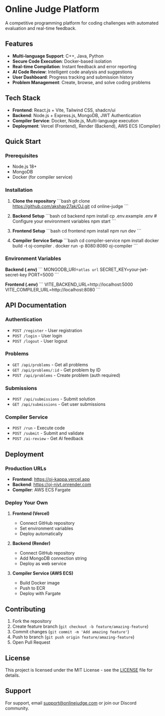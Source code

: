 # Online Judge Platform

A competitive programming platform for coding challenges with automated evaluation and real-time feedback.

## Features

- **Multi-language Support**: C++, Java, Python
- **Secure Code Execution**: Docker-based isolation
- **Real-time Compilation**: Instant feedback and error reporting
- **AI Code Review**: Intelligent code analysis and suggestions
- **User Dashboard**: Progress tracking and submission history
- **Problem Management**: Create, browse, and solve coding problems

## Tech Stack

- **Frontend**: React.js + Vite, Tailwind CSS, shadcn/ui
- **Backend**: Node.js + Express.js, MongoDB, JWT Authentication
- **Compiler Service**: Docker, Node.js, Multi-language execution
- **Deployment**: Vercel (Frontend), Render (Backend), AWS ECS (Compiler)

## Quick Start

### Prerequisites
- Node.js 18+
- MongoDB
- Docker (for compiler service)

### Installation

1. **Clone the repository**
\`\`\`bash
git clone https://github.com/akshay27ak/OJ.git
cd online-judge
\`\`\`

2. **Backend Setup**
\`\`\`bash
cd backend
npm install
cp .env.example .env  # Configure your environment variables
npm start
\`\`\`

3. **Frontend Setup**
\`\`\`bash
cd frontend
npm install
npm run dev
\`\`\`

4. **Compiler Service Setup**
\`\`\`bash
cd compiler-service
npm install
docker build -t oj-compiler .
docker run -p 8080:8080 oj-compiler
\`\`\`

### Environment Variables

**Backend (.env)**
\`\`\`
MONGODB_URI=`atlas url`
SECRET_KEY=your-jwt-secret-key
PORT=5000
\`\`\`

**Frontend (.env)**
\`\`\`
VITE_BACKEND_URL=http://localhost:5000
VITE_COMPILER_URL=http://localhost:8080
\`\`\`

## API Documentation

### Authentication
- `POST /register` - User registration
- `POST /login` - User login
- `POST /logout` - User logout

### Problems
- `GET /api/problems` - Get all problems
- `GET /api/problems/:id` - Get problem by ID
- `POST /api/problems` - Create problem (auth required)

### Submissions
- `POST /api/submissions` - Submit solution
- `GET /api/submissions` - Get user submissions

### Compiler Service
- `POST /run` - Execute code
- `POST /submit` - Submit and validate
- `POST /ai-review` - Get AI feedback

## Deployment

### Production URLs
- **Frontend**: https://oj-kappa.vercel.app
- **Backend**: https://oj-nivt.onrender.com
- **Compiler**: AWS ECS Fargate

### Deploy Your Own

1. **Frontend (Vercel)**
   - Connect GitHub repository
   - Set environment variables
   - Deploy automatically

2. **Backend (Render)**
   - Connect GitHub repository
   - Add MongoDB connection string
   - Deploy as web service

3. **Compiler Service (AWS ECS)**
   - Build Docker image
   - Push to ECR
   - Deploy with Fargate

## Contributing

1. Fork the repository
2. Create feature branch (`git checkout -b feature/amazing-feature`)
3. Commit changes (`git commit -m 'Add amazing feature'`)
4. Push to branch (`git push origin feature/amazing-feature`)
5. Open Pull Request

## License

This project is licensed under the MIT License - see the [LICENSE](LICENSE) file for details.

## Support

For support, email support@onlinejudge.com or join our Discord community.
